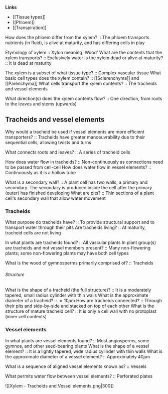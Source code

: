 **Links**
- [[Tissue types]]
- [[Phloem]]
- [[Transpiration]]

How does the phloem differ from the xylem? :: The phloem transports nutrients (in fluid), is alive at maturity, and has differing cells in play

Etymology of xylem :: Xylon meaning 'Wood'
What are the contents that the xylem transports? :: Exclusively water
Is the xylem dead or alive at maturity? :: It is dead at maturity

The xylem is a subset of what tissue type? :: Complex vascular tissue
What basic cell types does the xylem contain? :: [[Sclerenchyma]] and [[Parenchyma]] 
What cells transport the xylem contents? :: The tracheids and vessel elements 

What direction(s) does the xylem contents flow? :: One direction, from roots to the leaves and stems (upwards)

## Tracheids and vessel elements

Why would a tracheid be used if vessel elements are more efficient transporters? :: Tracheids have greater manoeuvrability due to their sequential cells, allowing twists and turns

What connects roots and leaves? :: A series of tracheid cells

How does water flow in tracheids? :: Non-continuously as connections need to be passed from cell-cell
How does water flow in vessel elements? :: Continuously as it is a hollow tube

What is a secondary wall? :: A plant cell has two walls, a primary and secondary. The secondary is produced inside the cell after the primary (outer) has finished developing
What are pits? :: Thin sections of a plant cell's secondary wall that allow water movement
### Tracheids
What purpose do tracheids have? :: To provide structural support and to transport water through their pits
Are tracheids living? :: At maturity, tracheid cells are not living

In what plants are tracheids found? :: All vascular plants
In plant group(s) are tracheids and not vessel members present? :: Many non-flowering plants; some non-flowering plants may have both cell types

What is the wood of gymnosperms primarily comprised of? :: Tracheids
###### Structure
What is the shape of a tracheid (the full structure)? :: It is a moderately tapered, small radius cylinder with thin walls 
What is the approximate diameter of a tracheid? :: $\approx 10 \mu \text{m}$
How are tracheids connected? :: Through their pits and side-by-side and stacked on top of each other
What is the structure of mature tracheid cell? :: It is only a cell wall with no protoplast (inner cell contents)


### Vessel elements
In what plants are vessel elements found? :: Most angiosperms, some gymnos, and other seed-bearing plants
What is the shape of a vessel element? :: It is a lightly tapered, wide radius cylinder with thin walls
What is the approximate diameter of a vessel element? :: Approximately $40 \mu \text{m}$

What is a sequence of aligned vessel elements known as? :: Vessels

What permits water flow between vessel elements? :: Perforated plates

![[Xylem - Tracheids and Vessel elements.png|300]]